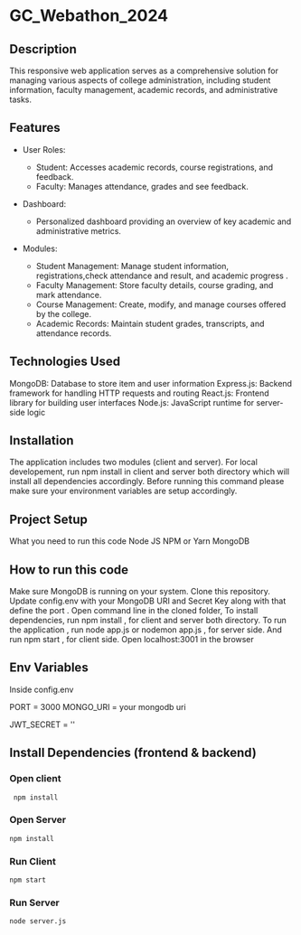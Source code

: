 ﻿# GC_Webathon_2024

 ## Description
This responsive web application serves as a comprehensive solution for managing various aspects of college administration, including student information, faculty management, academic records, and administrative tasks.

## Features 
- User Roles:
    - Student: Accesses academic records, course registrations, and feedback.
    - Faculty: Manages attendance, grades and see feedback.

- Dashboard: 
    - Personalized dashboard providing an overview of key academic and administrative metrics.

- Modules:
    - Student Management: Manage student information, registrations,check attendance and result, and academic progress .
    - Faculty Management: Store faculty details, course grading, and mark attendance.
    - Course Management: Create, modify, and manage courses offered by the college.
    - Academic Records: Maintain student grades, transcripts, and attendance records.

## Technologies Used
MongoDB: Database to store item and user information
Express.js: Backend framework for handling HTTP requests and routing
React.js: Frontend library for building user interfaces
Node.js: JavaScript runtime for server-side logic

## Installation
The application includes two modules (client and server). For local developement, run npm install in client and server both directory which will install all dependencies accordingly. Before running this command please make sure your environment variables are setup accordingly.

## Project Setup
What you need to run this code
Node JS
NPM or Yarn
MongoDB

## How to run this code
Make sure MongoDB is running on your system.
Clone this repository.
Update config.env with your MongoDB URI and Secret Key along with that define the port .
Open command line in the cloned folder,
To install dependencies, run  npm install  , for client and server both directory.
To run the application , run  node app.js  or  nodemon app.js  , for server side.
And run  npm start  , for client side.
Open localhost:3001 in the browser

## Env Variables
Inside config.env

PORT = 3000
MONGO_URI = your mongodb uri


JWT_SECRET = ''


## Install Dependencies (frontend & backend)

### Open  client
``` npm install```
### Open  Server
``` npm install ```
### Run Client
``` npm start ```
### Run Server
``` node server.js ```
